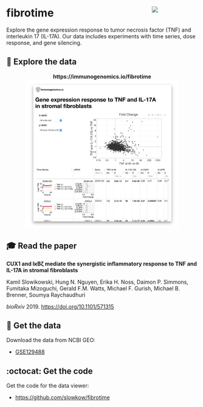 # fibrotime <a href="https://github.com/immunogenomics"><img src="https://avatars3.githubusercontent.com/u/13906712" width="121px" align="right" /></a>

Explore the gene expression response to tumor necrosis factor (TNF) and interleukin 17 (IL-17A).
Our data includes experiments with time series, dose response, and gene silencing.

## :rocket: Explore the data

<p align="center">
  <b>https://immunogenomics.io/fibrotime</b>
  <a href="https://immunogenomics.io/fibrotime/"><img width="80%" src="img/fibrotime-screenshot.jpg"></a>
</p>

## :mortar_board: Read the paper

**CUX1 and IκBζ mediate the synergistic inflammatory response to TNF and IL-17A in stromal fibroblasts**

Kamil Slowikowski, Hung N. Nguyen, Erika H. Noss, Daimon P. Simmons, Fumitaka Mizoguchi, Gerald F.M. Watts, Michael F. Gurish, Michael B. Brenner, Soumya Raychaudhuri

*bioRxiv* 2019. https://doi.org/10.1101/571315

## :floppy_disk: Get the data

Download the data from NCBI GEO:

<ul>
<li><a href="https://www.ncbi.nlm.nih.gov/geo/query/acc.cgi?acc=GSE129488">GSE129488</a></li>
</ul>

## :octocat: Get the code

Get the code for the data viewer:

- https://github.com/slowkow/fibrotime
